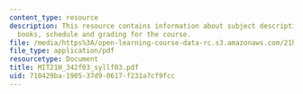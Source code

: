 ```yaml
---
content_type: resource
description: This resource contains information about subject description, assignments,
  books, schedule and grading for the course.
file: /media/https%3A/open-learning-course-data-rc.s3.amazonaws.com/21h-342-the-royal-family-fall-2003/710429ba190537d90617f231a7cf9fcc_MIT21H_342f03_syllf03.pdf
file_type: application/pdf
resourcetype: Document
title: MIT21H_342f03_syllf03.pdf
uid: 710429ba-1905-37d9-0617-f231a7cf9fcc
---
```

